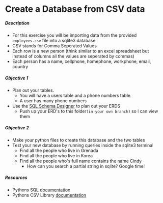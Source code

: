 # Create a Database from CSV data

##### Description

* For this exercise you will be importing data from the provided `employees.csv` file into a sqlite3 database
* CSV stands for Comma Seperated Values
* Each row is a new person (think similar to an excel spreadsheet but instead of columns all the values are seperated by commas)
* Each person has a name, cellphone, homephone, workphone, email, country

##### Objective 1

* Plan out your tables. 
	* You will have a users table and a phone numbers table.
	* A user has many phone numbers
* Use the [SQL Schema Designer](http://ondras.zarovi.cz/sql/demo/) to plan out your ERDS
	* Push up your ERD's to this folder`(in your own branch)` so I can view them

##### Objective 2

* Make your python files to create this database and the two tables
* Test your new database by running queries inside the sqlite3 terminal
	* Find all the people who live in Grenada
	* Find all the people who live in Korea
	* Find all the people who's full name contains the name Cindy
		* How can you search a partial string in sqlite? Google time!

##### Resources

* Pythons SQL [documentation](https://docs.python.org/3.4/library/sqlite3.html)
* Pythons CSV Library  [documentation](https://docs.python.org/3.4/library/csv.html)
